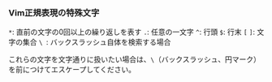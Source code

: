 ### Vim正規表現の特殊文字

   `*`: 直前の文字の0回以上の繰り返しを表す 
   `.`: 任意の一文字
   `^`: 行頭
   `$`: 行末
   `[` `]`: 文字の集合
   ` \  `: バックスラッシュ自体を検索する場合

これらの文字を文字通りに扱いたい場合は、`\`（バックスラッシュ、円マーク）を前につけてエスケープしてください。
